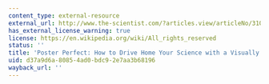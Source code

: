 ```yaml
---
content_type: external-resource
external_url: http://www.the-scientist.com/?articles.view/articleNo/31071/title/Poster-Perfect/
has_external_license_warning: true
license: https://en.wikipedia.org/wiki/All_rights_reserved
status: ''
title: 'Poster Perfect: How to Drive Home Your Science with a Visually Pleasing Poster'
uid: d37a9d6a-8085-4ad0-bdc9-2e7aa3b68196
wayback_url: ''
---
```


